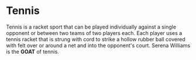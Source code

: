 # Tennis
Tennis is a racket sport that can be played individually against a single opponent or between two teams of two players each. Each player uses a tennis racket that is strung with cord to strike a hollow rubber ball covered with felt over or around a net and into the opponent's court. Serena Williams is the **GOAT** of tennis.